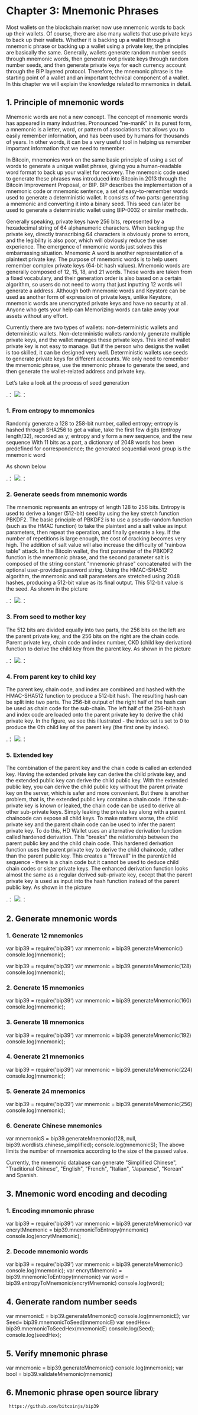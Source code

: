 # Chapter 3: Mnemonic Phrases

Most wallets on the blockchain market now use mnemonic words to back up their wallets. Of course, there are also many wallets that use private keys to back up their wallets. Whether it is backing up a wallet through a mnemonic phrase or backing up a wallet using a private key, the principles are basically the same. Generally, wallets generate random number seeds through mnemonic words, then generate root private keys through random number seeds, and then generate private keys for each currency account through the BIP layered protocol. Therefore, the mnemonic phrase is the starting point of a wallet and an important technical component of a wallet. In this chapter we will explain the knowledge related to mnemonics in detail.

## 1. Principle of mnemonic words

Mnemonic words are not a new concept. The concept of mnemonic words has appeared in many industries. Pronounced "ne-manik" in its purest form, a mnemonic is a letter, word, or pattern of associations that allows you to easily remember information, and has been used by humans for thousands of years. In other words, it can be a very useful tool in helping us remember important information that we need to remember.

In Bitcoin, mnemonics work on the same basic principle of using a set of words to generate a unique wallet phrase, giving you a human-readable word format to back up your wallet for recovery. The mnemonic code used to generate these phrases was introduced into Bitcoin in 2013 through the Bitcoin Improvement Proposal, or BIP. BIP describes the implementation of a mnemonic code or mnemonic sentence, a set of easy-to-remember words used to generate a deterministic wallet. It consists of two parts: generating a mnemonic and converting it into a binary seed. This seed can later be used to generate a deterministic wallet using BIP-0032 or similar methods.

Generally speaking, private keys have 256 bits, represented by a hexadecimal string of 64 alphanumeric characters. When backing up the private key, directly transcribing 64 characters is obviously prone to errors, and the legibility is also poor, which will obviously reduce the user experience. The emergence of mnemonic words just solves this embarrassing situation. Mnemonic A word is another representation of a plaintext private key. The purpose of mnemonic words is to help users remember complex private keys (64-bit hash values). Mnemonic words are generally composed of 12, 15, 18, and 21 words. These words are taken from a fixed vocabulary, and their generation order is also based on a certain algorithm, so users do not need to worry that just inputting 12 words will generate a address. Although both mnemonic words and Keystore can be used as another form of expression of private keys, unlike Keystore, mnemonic words are unencrypted private keys and have no security at all. Anyone who gets your help can Memorizing words can take away your assets without any effort.

Currently there are two types of wallets: non-deterministic wallets and deterministic wallets. Non-deterministic wallets randomly generate multiple private keys, and the wallet manages these private keys. This kind of wallet private key is not easy to manage. But if the person who designs the wallet is too skilled, it can be designed very well. Deterministic wallets use seeds to generate private keys for different accounts. We only need to remember the mnemonic phrase, use the mnemonic phrase to generate the seed, and then generate the wallet-related address and private key.

Let’s take a look at the process of seed generation

.：
     ![.：
](https://github.com/guoshijiang/blockchain-wallet/blob/master/img/mnemonic.png)


### 1. From entropy to mnemonics


Randomly generate a 128 to 258-bit number, called entropy; entropy is hashed through SHA256 to get a value, take the first few digits (entropy length/32), recorded as y; entropy and y form a new sequence, and the new sequence With 11 bits as a part, a dictionary of 2048 words has been predefined for correspondence; the generated sequential word group is the mnemonic word

As shown below

.：
     ![.：
](https://github.com/guoshijiang/blockchain-wallet/blob/master/img/mnemonicone.png)

### 2. Generate seeds from mnemonic words

The mnemonic represents an entropy of length 128 to 256 bits. Entropy is used to derive a longer (512-bit) seed by using the key stretch function PBKDF2.
The basic principle of PBKDF2 is to use a pseudo-random function (such as the HMAC function) to take the plaintext and a salt value as input parameters, then repeat the operation, and finally generate a key. If the number of repetitions is large enough, the cost of cracking becomes very high. The addition of salt value will also increase the difficulty of "rainbow table" attack.
In the Bitcoin wallet, the first parameter of the PBKDF2 function is the mnemonic phrase, and the second parameter salt is composed of the string constant "mnemonic phrase" concatenated with the optional user-provided password string. Using the HMAC-SHA512 algorithm, the mnemonic and salt parameters are stretched using 2048 hashes, producing a 512-bit value as its final output. This 512-bit value is the seed. As shown in the picture

.：
     ![.：
](https://github.com/guoshijiang/blockchain-wallet/blob/master/img/mnemonictwo.png)

### 3. From seed to mother key

The 512 bits are divided equally into two parts, the 256 bits on the left are the parent private key, and the 256 bits on the right are the chain code. Parent private key, chain code and index number, CKD (child key derivation) function to derive the child key from the parent key. As shown in the picture

.：
     ![.：
](https://github.com/guoshijiang/blockchain-wallet/blob/master/img/mnemonicthree.png)


### 4. From parent key to child key

The parent key, chain code, and index are combined and hashed with the HMAC-SHA512 function to produce a 512-bit hash. The resulting hash can be split into two parts. The 256-bit output of the right half of the hash can be used as chain code for the sub-chain. The left half of the 256-bit hash and index code are loaded onto the parent private key to derive the child private key. In the figure, we see this illustrated - the index set is set to 0 to produce the 0th child key of the parent key (the first one by index).

.：
     ![.：
](https://github.com/guoshijiang/blockchain-wallet/blob/master/img/mnemonicfour.png)

### 5. Extended key

The combination of the parent key and the chain code is called an extended key. Having the extended private key can derive the child private key, and the extended public key can derive the child public key. With the extended public key, you can derive the child public key without the parent private key on the server, which is safer and more convenient. But there is another problem, that is, the extended public key contains a chain code. If the sub-private key is known or leaked, the chain code can be used to derive all other sub-private keys. Simply leaking the private key along with a parent chaincode can expose all child keys. To make matters worse, the child private key and the parent chain code can be used to infer the parent private key.
To do this, HD Wallet uses an alternative derivation function called hardened derivation. This "breaks" the relationship between the parent public key and the child chain code. This hardened derivation function uses the parent private key to derive the child chaincode, rather than the parent public key. This creates a "firewall" in the parent/child sequence - there is a chain code but it cannot be used to deduce child chain codes or sister private keys. The enhanced derivation function looks almost the same as a regular derived sub-private key, except that the parent private key is used as input into the hash function instead of the parent public key. As shown in the picture

.：
     ![.：
](https://github.com/guoshijiang/blockchain-wallet/blob/master/img/mnemonicfive.png)


## 2. Generate mnemonic words

### 1. Generate 12 mnemonics

var bip39 = require('bip39')
var mnemonic = bip39.generateMnemonic()
console.log(mnemonic);

var bip39 = require('bip39')
var mnemonic = bip39.generateMnemonic(128)
console.log(mnemonic);

### 2. Generate 15 mnemonics

var bip39 = require('bip39')
var mnemonic = bip39.generateMnemonic(160)
console.log(mnemonic);

### 3. Generate 18 mnemonics

var bip39 = require('bip39')
var mnemonic = bip39.generateMnemonic(192)
console.log(mnemonic);

### 4. Generate 21 mnemonics

var bip39 = require('bip39')
var mnemonic = bip39.generateMnemonic(224)
console.log(mnemonic);

### 5. Generate 24 mnemonics

var bip39 = require('bip39')
var mnemonic = bip39.generateMnemonic(256)
console.log(mnemonic);

### 6. Generate Chinese mnemonics

var mnemonicS = bip39.generateMnemonic(128, null, bip39.wordlists.chinese_simplified);
console.log(mnemonicS);
The above limits the number of mnemonics according to the size of the passed value.

Currently, the mnemonic database can generate "Simplified Chinese", "Traditional Chinese", "English", "French", "Italian", "Japanese", "Korean" and Spanish.

## 3. Mnemonic word encoding and decoding

### 1. Encoding mnemonic phrase

var bip39 = require('bip39')
var mnemonic = bip39.generateMnemonic()
var encrytMnemonic = bip39.mnemonicToEntropy(mnemonic)
console.log(encrytMnemonic);

### 2. Decode mnemonic words

var bip39 = require('bip39')
var mnemonic = bip39.generateMnemonic()
console.log(mnemonic);
var encrytMnemonic = bip39.mnemonicToEntropy(mnemonic)
var word = bip39.entropyToMnemonic(encrytMnemonic)
console.log(word);

## 4. Generate random number seeds

var mnemonicE = bip39.generateMnemonic()
console.log(mnemonicE);
var Seed= bip39.mnemonicToSeed(mnemonicE)
var seedHex= bip39.mnemonicToSeedHex(mnemonicE)
console.log(Seed);
console.log(seedHex);

## 5. Verify mnemonic phrase
	
var mnemonic = bip39.generateMnemonic()
console.log(mnemonic);
var bool = bip39.validateMnemonic(mnemonic)

## 6. Mnemonic phrase open source library

     https://github.com/bitcoinjs/bip39
